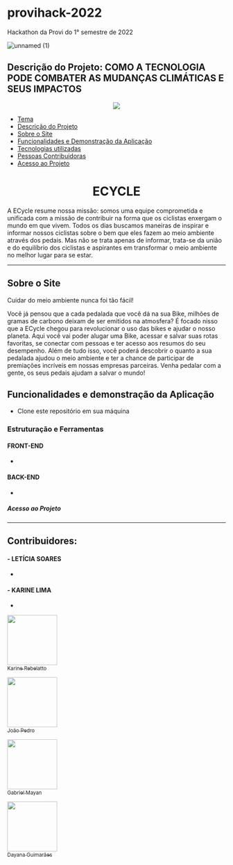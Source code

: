 # provihack-2022
Hackathon da Provi do 1° semestre de 2022

![unnamed (1)](https://user-images.githubusercontent.com/80927197/166059633-974ec4c6-e85c-4bb4-8dbe-1ce2bbc450c0.jpg)


## Descrição do Projeto: COMO A TECNOLOGIA PODE COMBATER AS MUDANÇAS CLIMÁTICAS E SEUS IMPACTOS

<p align="center">
<img src="http://img.shields.io/static/v1?label=STATUS&message=EM%20DESENVOLVIMENTO&color=GREEN&style=for-the-badge"/>
</p>


* [Tema](#Tema)
* [Descrição do Projeto](#Descrição-do-Projeto)
* [Sobre o Site](#Sobre-o-site)
* [Funcionalidades e Demonstração da Aplicação](#funcionalidades-e-demonstração-da-aplicação)
* [Tecnologias utilizadas](#Estruturação-e-Ferramentas)
* [Pessoas Contribuidoras](#Contribuidores)
* [Acesso ao Projeto](#acesso-ao-projeto)





<h1 align="center"> ECYCLE</h1>

A ECycle resume nossa missão: somos uma equipe comprometida e unificada com a missão de contribuir na forma que os ciclistas enxergam o mundo em que vivem. Todos os dias buscamos maneiras de inspirar e informar nossos ciclistas sobre o bem que eles fazem ao meio ambiente através dos pedais. Mas não se trata apenas de informar, trata-se da união e do equilíbrio dos ciclistas e aspirantes em transformar o meio ambiente no melhor lugar para se estar.




--------------------------------------------------------------------------------------------------------------------------------------------------------------

## Sobre o Site
 Cuidar do meio ambiente nunca foi tão fácil!

Você já pensou que a cada pedalada que você dá na sua Bike, milhões de gramas de carbono deixam de ser emitidos na atmosfera?
É focado nisso que a  ECycle chegou para revolucionar o uso das bikes e ajudar o nosso planeta. 
Aqui você vai poder alugar uma Bike, acessar e salvar suas rotas favoritas, se conectar com pessoas e ter acesso aos resumos do seu desempenho. Além de tudo isso, você poderá descobrir o quanto a sua pedalada ajudou o meio ambiente e ter a chance de participar de premiações incríveis em nossas empresas parceiras.
Venha pedalar com a gente, os seus pedais ajudam a salvar o mundo!


## Funcionalidades e demonstração da Aplicação

- Clone este repositório em sua máquina

<!-- $  -->

### Estruturação e Ferramentas

#### FRONT-END
-

#### BACK-END
-

##### Acesso ao Projeto
-----


## Contribuidores:


#### - LETÍCIA SOARES
-

#### - KARINE LIMA
-
 
 [<img src="https://avatars.githubusercontent.com/u/80927197?s=400&u=f992e4cc01373b4153d3f17ad4de9c5f6cf62f1c&v=4" width=115><br><sub>Karine Rebelatto</sub>](https://github.com/karebelatto)  
 
 [<img src="https://avatars.githubusercontent.com/u/46169735?v=4" width=115><br><sub>João Pedro</sub>](https://github.com/JoaoOliveira0117)    
 
 [<img src="https://avatars.githubusercontent.com/u/80355504?v=4" width=115><br><sub>Gabriel Mayan</sub>](https://github.com/Gabriel-Mayan) 
 
 [<img src="https://avatars.githubusercontent.com/u/62255306?v=4" width=115><br><sub>Dayana Guimarães</sub>](https://github.com/ChloeDanvers) 

